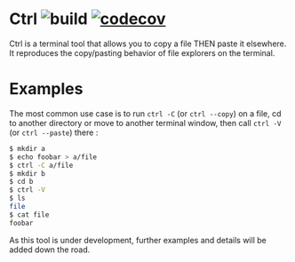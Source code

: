 # Ctrl ![build](https://github.com/azihassan/ctrl/actions/workflows/main.yml/badge.svg?branch=master) [![codecov](https://codecov.io/gh/azihassan/ctrl/branch/master/graph/badge.svg?token=2IILST4RV8)](https://codecov.io/gh/azihassan/ctrl)

Ctrl is a terminal tool that allows you to copy a file THEN paste it elsewhere. It reproduces the copy/pasting behavior of file explorers on the terminal.

# Examples

The most common use case is to run `ctrl -C` (or `ctrl --copy`) on a file, cd to another directory or move to another terminal window, then call `ctrl -V` (or `ctrl --paste`) there :

```bash
$ mkdir a
$ echo foobar > a/file
$ ctrl -C a/file
$ mkdir b
$ cd b
$ ctrl -V
$ ls
file
$ cat file
foobar
```

As this tool is under development, further examples and details will be added down the road.
